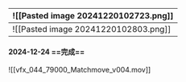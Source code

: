 
| ![[Pasted image 20241220102723.png]] |
| ------------------------------------ |
| ![[Pasted image 20241220102803.png]] |

#### 2024-12-24 ==完成==
![[vfx_044_79000_Matchmove_v004.mov]]
